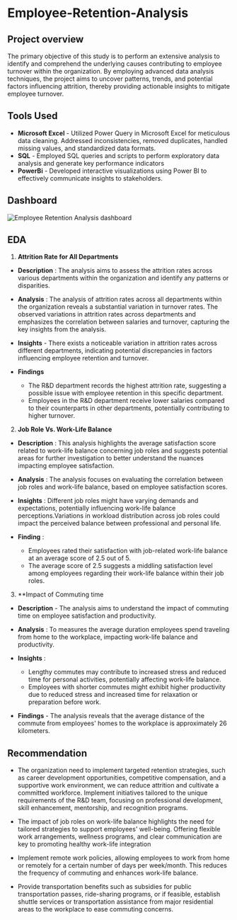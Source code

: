 # Employee-Retention-Analysis

## Project overview
The primary objective of this study is to perform an extensive analysis to identify and comprehend the underlying causes contributing to employee turnover within the organization. By employing advanced data analysis techniques, the project aims to uncover patterns, trends, and potential factors influencing attrition, thereby providing actionable insights to mitigate employee turnover.

## Tools Used
- **Microsoft Excel** - Utilized Power Query in Microsoft Excel for meticulous data cleaning. Addressed inconsistencies, removed duplicates, handled missing values, and standardized data formats.
- **SQL** - Employed SQL queries and scripts to perform exploratory data analysis and generate key performance indicators
- **PowerBi** - Developed interactive visualizations using Power BI to effectively communicate insights to stakeholders.

## **Dashboard**

![Employee Retention Analysis dashboard](https://github.com/VK1055/Employee-Retention-Analysis/assets/149875549/87835561-0107-4002-a538-2a2cc6490816)




## EDA

1) **Attrition Rate for All Departments**
 
- **Description** : The analysis aims to assess the attrition rates across various departments within the organization and identify any patterns or disparities.

- **Analysis** : The analysis of attrition rates across all departments within the organization reveals a substantial variation in turnover rates. The observed variations in attrition rates across departments and emphasizes the correlation between salaries and turnover, capturing the key insights from the analysis.

- **Insights** - There exists a noticeable variation in attrition rates across different departments, indicating potential discrepancies in factors influencing employee retention and turnover.

- **Findings**
   *  The R&D department records the highest attrition rate, suggesting a possible issue with employee retention in this specific department.
   * Employees in the R&D department receive lower salaries compared to their counterparts in other departments, potentially contributing to higher turnover.


2) **Job Role Vs. Work-Life Balance**
- **Description** : This analysis highlights the average satisfaction score related to work-life balance concerning job roles and suggests potential areas for further investigation to better understand the nuances impacting employee satisfaction.

- **Analysis** : The analysis focuses on evaluating the correlation between job roles and work-life balance, based on employee satisfaction scores.

- **Insights** : Different job roles might have varying demands and expectations, potentially influencing work-life balance perceptions.Variations in workload distribution across job roles could impact the perceived balance between professional and personal life.


- **Finding** :
   * Employees rated their satisfaction with job-related work-life balance at an average score of 2.5 out of 5.
   - The average score of 2.5 suggests a middling satisfaction level among employees regarding their work-life balance within their job roles.


3) **Impact of Commuting time

- **Description** - The analysis aims to understand the impact of commuting time on employee satisfaction and productivity.

- **Analysis** : To measures the average duration employees spend traveling from home to the workplace, impacting work-life balance and productivity.

- **Insights** :
    * Lengthy commutes may contribute to increased stress and reduced time for personal activities, potentially affecting work-life balance.
    * Employees with shorter commutes might exhibit higher productivity due to reduced stress and increased time for relaxation or preparation before work.

- **Findings** - The analysis reveals that the average distance of the commute from employees' homes to the workplace is approximately 26 kilometers.


## Recommendation

- The organization need to implement targeted retention strategies, such as career development opportunities, competitive compensation, and a supportive work environment, we can reduce attrition and cultivate a committed workforce. Implement initiatives tailored to the unique requirements of the R&D team, focusing on professional development, skill enhancement, mentorship, and recognition programs.

- The impact of job roles on work-life balance highlights the need for tailored strategies to support employees' well-being. Offering flexible work arrangements, wellness programs, and clear communication are key to promoting healthy work-life integration

- Implement remote work policies, allowing employees to work from home or remotely for a certain number of days per week/month. This reduces the frequency of commuting and enhances work-life balance.

- Provide transportation benefits such as subsidies for public transportation passes, ride-sharing programs, or if feasible, establish shuttle services or transportation assistance from major residential areas to the workplace to ease commuting concerns.
